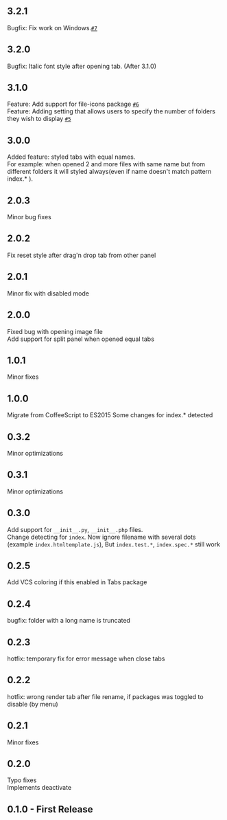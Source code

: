 ## 3.2.1
Bugfix: Fix work on Windows.[`#7`][]  

[`#7`]: https://github.com/Connormiha/atom-tab-foldername-index/pull/7

## 3.2.0
Bugfix: Italic font style after opening tab. (After 3.1.0)  

## 3.1.0
Feature: Add support for file-icons package [`#6`][]  
Feature: Adding setting that allows users to specify the number of folders they wish to display [`#5`][]  

[`#6`]: https://github.com/Connormiha/atom-tab-foldername-index/pull/6
[`#5`]: https://github.com/Connormiha/atom-tab-foldername-index/pull/5

## 3.0.0
Added feature: styled tabs with equal names.  
For example: when opened 2 and more files with same name but from different folders it will styled always(even if name doesn't match pattern index.* ).

## 2.0.3
Minor bug fixes

## 2.0.2
Fix reset style after drag'n drop tab from other panel

## 2.0.1
Minor fix with disabled mode

## 2.0.0
Fixed bug with opening image file  
Add support for split panel when opened equal tabs

## 1.0.1
Minor fixes

## 1.0.0
Migrate from CoffeeScript to ES2015
Some changes for index.* detected

## 0.3.2
Minor optimizations

## 0.3.1
Minor optimizations

## 0.3.0
Add support for `__init__.py`, `__init__.php` files.  
Change detecting for `index`. Now ignore filename with several dots (example `index.htmltemplate.js`), But `index.test.*`, `index.spec.*` still work

## 0.2.5
Add VCS coloring if this enabled in Tabs package

## 0.2.4
bugfix: folder with a long name is truncated

## 0.2.3
hotfix: temporary fix for error message when close tabs

## 0.2.2
hotfix: wrong render tab after file rename, if packages was toggled to disable (by menu)

## 0.2.1
Minor fixes

## 0.2.0
Typo fixes  
Implements deactivate

## 0.1.0 - First Release
